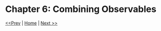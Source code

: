 # Chapter 6: Combining Observables

[<<Prev](/section-1/05-timing.md) | [Home](/README.md) | [Next >>](/section-1/07-rx-specific-operators.md)